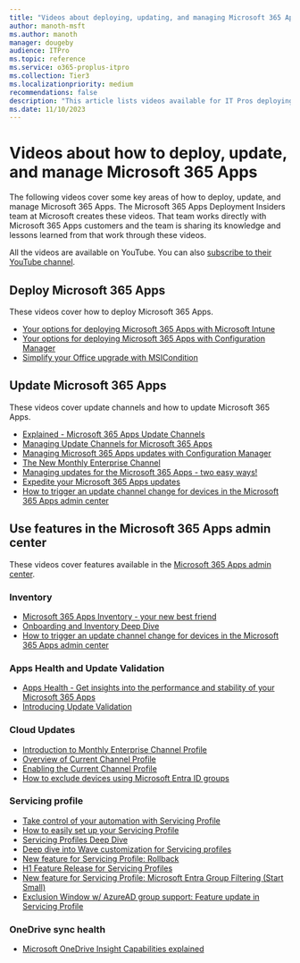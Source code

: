 ```yaml
---
title: "Videos about deploying, updating, and managing Microsoft 365 Apps"
author: manoth-msft
ms.author: manoth
manager: dougeby
audience: ITPro
ms.topic: reference
ms.service: o365-proplus-itpro
ms.collection: Tier3
ms.localizationpriority: medium
recommendations: false
description: "This article lists videos available for IT Pros deploying Microsoft 365 Apps."
ms.date: 11/10/2023
---
```


# Videos about how to deploy, update, and manage Microsoft 365 Apps

The following videos cover some key areas of how to deploy, update, and manage Microsoft 365 Apps. The Microsoft 365 Apps Deployment Insiders team at Microsoft creates these videos. That team works directly with Microsoft 365 Apps customers and the team is sharing its knowledge and lessons learned from that work through these videos.

All the videos are available on YouTube. You can also [subscribe to their YouTube channel](https://www.youtube.com/channel/UCtGE6W1kFbokk_aFVyN1KmA).

## Deploy Microsoft 365 Apps

These videos cover how to deploy Microsoft 365 Apps.

- [Your options for deploying Microsoft 365 Apps with Microsoft Intune](https://youtu.be/fA8lcnRXmkI)
- [Your options for deploying Microsoft 365 Apps with Configuration Manager](https://youtu.be/dUz1Jo4HGiQ)
- [Simplify your Office upgrade with MSICondition](https://youtu.be/7zHi6MRveRc)

## Update Microsoft 365 Apps

These videos cover update channels and how to update Microsoft 365 Apps.

- [Explained - Microsoft 365 Apps Update Channels](https://youtu.be/eNn4PDkmo7s)
- [Managing Update Channels for Microsoft 365 Apps](https://youtu.be/rIpoloAZnSg)
- [Managing Microsoft 365 Apps updates with Configuration Manager](https://youtu.be/dUz1Jo4HGiQ?t=791)
- [The New Monthly Enterprise Channel](https://youtu.be/0vrIkbWBTho)
- [Managing updates for the Microsoft 365 Apps - two easy ways!](https://youtu.be/ru11vVA8em4)
- [Expedite your Microsoft 365 Apps updates](https://youtu.be/g5VfSMlpJn0)
- [How to trigger an update channel change for devices in the Microsoft 365 Apps admin center](https://youtu.be/tFmktdQsKgY)

## Use features in the Microsoft 365 Apps admin center

These videos cover features available in the [Microsoft 365 Apps admin center](https://config.office.com).

### Inventory
- [Microsoft 365 Apps Inventory - your new best friend](https://youtu.be/qHDFffWHdKk)
- [Onboarding and Inventory Deep Dive](https://youtu.be/g1rDR2aOAQc)
- [How to trigger an update channel change for devices in the Microsoft 365 Apps admin center](https://youtu.be/tFmktdQsKgY)


### Apps Health and Update Validation
- [Apps Health - Get insights into the performance and stability of your Microsoft 365 Apps](https://youtu.be/g9tiCFNDOEw)
- [Introducing Update Validation](https://youtu.be/xZtXI-Ws-pE)

### Cloud Updates
- [Introduction to Monthly Enterprise Channel Profile](https://youtu.be/vUDGQ5I_5lo)
- [Overview of Current Channel Profile](https://youtu.be/wwguIOw788I)
- [Enabling the Current Channel Profile](https://youtu.be/lRegLZUjkUY)
- [How to exclude devices using Microsoft Entra ID groups](https://youtu.be/fvZLjP41kXE)

### Servicing profile
- [Take control of your automation with Servicing Profile](https://youtu.be/i_eUkyFX30E)
- [How to easily set up your Servicing Profile](https://youtu.be/igBMDvKqVJU)
- [Servicing Profiles Deep Dive](https://youtu.be/YO6a3iNVXXI)
- [Deep dive into Wave customization for Servicing profiles](https://youtu.be/rDu8qVbE1DY)
- [New feature for Servicing Profile: Rollback](https://youtu.be/wyy_ll3wdlM)
- [H1 Feature Release for Servicing Profiles](https://youtu.be/dIeeelh5Gcg)
- [New feature for Servicing Profile: Microsoft Entra Group Filtering (Start Small)](https://youtu.be/RrEBevNV7pQ)
- [Exclusion Window w/ AzureAD group support: Feature update in Servicing Profile](https://youtu.be/WMVlfg_3wnw)

### OneDrive sync health
- [Microsoft OneDrive Insight Capabilities explained](https://youtu.be/0A2LbKoNFzU)

